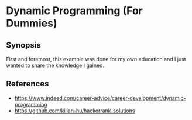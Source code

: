 # Dynamic Programming (For Dummies)

## Synopsis
First and foremost, this example was done for my own education and I just wanted to share the knowledge I gained.  

## References
* https://www.indeed.com/career-advice/career-development/dynamic-programming 
* https://github.com/kilian-hu/hackerrank-solutions
